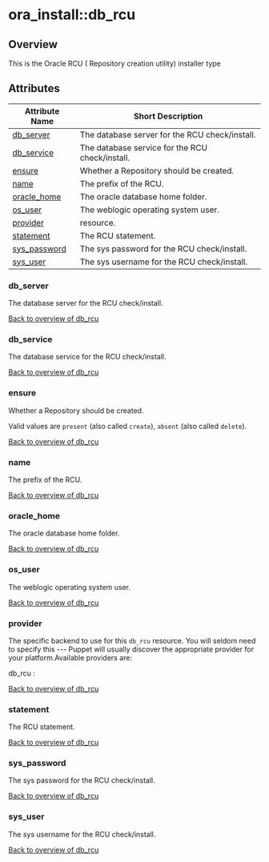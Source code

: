 # ora\_install::db_rcu

## Overview

This is the Oracle RCU ( Repository creation utility) installer type

## Attributes



Attribute Name                       | Short Description                               |
------------------------------------ | ----------------------------------------------- |
[db_server](#db_rcu_db_server)       | The database server for the RCU check/install.  |
[db_service](#db_rcu_db_service)     | The database service for the RCU check/install. |
[ensure](#db_rcu_ensure)             | Whether a Repository should be created.         |
[name](#db_rcu_name)                 | The prefix of the RCU.                          |
[oracle_home](#db_rcu_oracle_home)   | The oracle database home folder.                |
[os_user](#db_rcu_os_user)           | The weblogic operating system user.             |
[provider](#db_rcu_provider)         | resource.                                       |
[statement](#db_rcu_statement)       | The RCU statement.                              |
[sys_password](#db_rcu_sys_password) | The sys password for the RCU check/install.     |
[sys_user](#db_rcu_sys_user)         | The sys username for the RCU check/install.     |




### db_server<a name='db_rcu_db_server'>

The database server for the RCU check/install.



[Back to overview of db_rcu](#attributes)

### db_service<a name='db_rcu_db_service'>

The database service for the RCU check/install.



[Back to overview of db_rcu](#attributes)

### ensure<a name='db_rcu_ensure'>

Whether a Repository should be created.

Valid values are `present` (also called `create`), `absent` (also called `delete`). 

[Back to overview of db_rcu](#attributes)

### name<a name='db_rcu_name'>

The prefix of the RCU.



[Back to overview of db_rcu](#attributes)

### oracle_home<a name='db_rcu_oracle_home'>

The oracle database home folder.



[Back to overview of db_rcu](#attributes)

### os_user<a name='db_rcu_os_user'>

The weblogic operating system user.



[Back to overview of db_rcu](#attributes)

### provider<a name='db_rcu_provider'>

The specific backend to use for this `db_rcu`
resource. You will seldom need to specify this --- Puppet will usually
discover the appropriate provider for your platform.Available providers are:

db_rcu
: 



[Back to overview of db_rcu](#attributes)

### statement<a name='db_rcu_statement'>

The RCU statement.



[Back to overview of db_rcu](#attributes)

### sys_password<a name='db_rcu_sys_password'>

The sys password for the RCU check/install.



[Back to overview of db_rcu](#attributes)

### sys_user<a name='db_rcu_sys_user'>

The sys username for the RCU check/install.



[Back to overview of db_rcu](#attributes)

